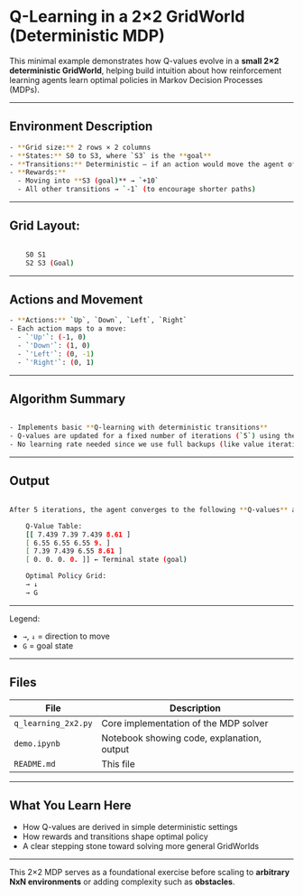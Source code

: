 # Q-Learning in a 2×2 GridWorld (Deterministic MDP)

This minimal example demonstrates how Q-values evolve in a **small 2×2 deterministic GridWorld**, helping build intuition about how reinforcement learning agents learn optimal policies in Markov Decision Processes (MDPs).

---

## Environment Description
```bash
- **Grid size:** 2 rows × 2 columns
- **States:** S0 to S3, where `S3` is the **goal**
- **Transitions:** Deterministic — if an action would move the agent off-grid, it stays in place
- **Rewards:**
  - Moving into **S3 (goal)** → `+10`
  - All other transitions → `-1` (to encourage shorter paths)
```

---

## Grid Layout:
```bash

    S0 S1
    S2 S3 (Goal)
```
---

## Actions and Movement

```bash
- **Actions:** `Up`, `Down`, `Left`, `Right`
- Each action maps to a move:  
  - `'Up'`: (-1, 0)  
  - `'Down'`: (1, 0)  
  - `'Left'`: (0, -1)  
  - `'Right'`: (0, 1)
```
---

## Algorithm Summary

```bash

- Implements basic **Q-learning with deterministic transitions**
- Q-values are updated for a fixed number of iterations (`5`) using the Bellman equation
- No learning rate needed since we use full backups (like value iteration)
```
---

## Output
```bash

After 5 iterations, the agent converges to the following **Q-values** and **optimal policy**:

    Q-Value Table:
    [[ 7.439 7.39 7.439 8.61 ]
    [ 6.55 6.55 6.55 9. ]
    [ 7.39 7.439 6.55 8.61 ]
    [ 0. 0. 0. 0. ]] ← Terminal state (goal)

    Optimal Policy Grid:
    → ↓
    → G
```

---


Legend:  
- `→`, `↓` = direction to move  
- `G` = goal state

---

## Files

| File                | Description                                |
|---------------------|--------------------------------------------|
| `q_learning_2x2.py` | Core implementation of the MDP solver      |
| `demo.ipynb`        | Notebook showing code, explanation, output |
| `README.md`         | This file                                  |

---

## What You Learn Here

- How Q-values are derived in simple deterministic settings
- How rewards and transitions shape optimal policy
- A clear stepping stone toward solving more general GridWorlds

---

This 2×2 MDP serves as a foundational exercise before scaling to **arbitrary NxN environments** or adding complexity such as **obstacles**.



